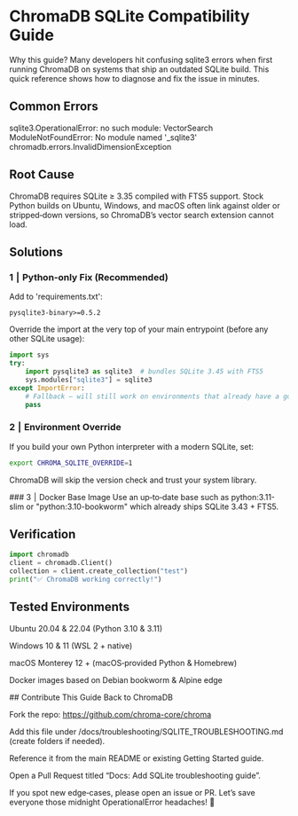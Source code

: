 # ChromaDB SQLite Compatibility Guide

Why this guide? Many developers hit confusing sqlite3 errors when first running ChromaDB on
systems that ship an outdated SQLite build.  This quick reference shows how to diagnose and fix the
issue in minutes.

## Common Errors

sqlite3.OperationalError: no such module: VectorSearch
ModuleNotFoundError: No module named '_sqlite3'
chromadb.errors.InvalidDimensionException

## Root Cause
ChromaDB requires SQLite ≥ 3.35 compiled with FTS5 support.  Stock Python builds on Ubuntu,
Windows, and macOS often link against older or stripped‑down versions, so ChromaDB’s vector search
extension cannot load.

## Solutions

### 1  |  Python‑only Fix (Recommended)

Add to 'requirements.txt':
```text
pysqlite3-binary>=0.5.2
```

Override the import at the very top of your main entrypoint (before any other SQLite usage):
```python
import sys
try:
    import pysqlite3 as sqlite3  # bundles SQLite 3.45 with FTS5
    sys.modules["sqlite3"] = sqlite3
except ImportError:
    # Fallback — will still work on environments that already have a good SQLite
    pass
```
### 2  |  Environment Override
If you build your own Python interpreter with a modern SQLite, set:
```bash
export CHROMA_SQLITE_OVERRIDE=1
```

ChromaDB will skip the version check and trust your system library.

### 3  |  Docker Base Image
Use an up‑to‑date base such as python:3.11-slim or "python:3.10-bookworm" which already ships
SQLite 3.43 + FTS5.

## Verification
```python
import chromadb
client = chromadb.Client()
collection = client.create_collection("test")
print("✅ ChromaDB working correctly!")
```

## Tested Environments

Ubuntu 20.04 & 22.04 (Python 3.10 & 3.11)

Windows 10 & 11 (WSL 2 + native)

macOS Monterey 12 + (macOS‑provided Python & Homebrew)

Docker images based on Debian bookworm & Alpine edge

## Contribute This Guide Back to ChromaDB

Fork the repo: https://github.com/chroma-core/chroma

Add this file under /docs/troubleshooting/SQLITE_TROUBLESHOOTING.md (create folders if needed).

Reference it from the main README or existing Getting Started guide.

Open a Pull Request titled “Docs: Add SQLite troubleshooting guide”.

If you spot new edge‑cases, please open an issue or PR.  Let’s save everyone those midnight
OperationalError headaches! 🚀

